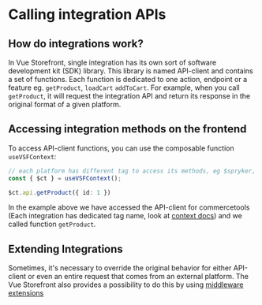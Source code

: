 # Calling integration APIs

## How do integrations work?

In Vue Storefront, single integration has its own sort of software development kit (SDK) library. This library is named API-client and contains a set of functions. Each function is dedicated to one action, endpoint or a feature eg. `getProduct`, `loadCart` `addToCart`. For example, when you call `getProduct`, it will request the integration API and return its response in the original format of a given platform.

## Accessing integration methods on the frontend

To access API-client functions, you can use the composable function `useVSFContext`:

```ts
// each platform has different tag to access its methods, eg $spryker, $storyblok etc.
const { $ct } = useVSFContext();

$ct.api.getProduct({ id: 1 })
```

In the example above we have accessed the API-client for commercetools (Each integration has dedicated tag name, look at [context docs](/advanced/context)) and we called function `getProduct`.



## Extending Integrations

Sometimes, it's necessary to override the original behavior for either API-client or even an entire request that comes from an external platform.
The Vue Storefront also provides a possibility to do this by using [middleware extensions](/advanced/server-middleware)
